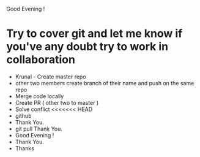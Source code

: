 Good Evening !
# Try to cover git and let me know if you've any doubt try to work in collaboration 
- Krunal - Create master repo
- other two members create branch of their name and push on the same repo
- Merge code locally 
- Create PR ( other two to master )
- Solve conflict
<<<<<<< HEAD
- github
- Thank You.
- git pull
Thank You.
- Good Evening !
- Thank You.
- Thanks

